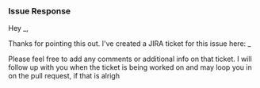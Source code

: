 ### Issue Response

Hey _, 

Thanks for pointing this out. I've created a JIRA ticket for this issue here: _

Please feel free to add any comments or additional info on that ticket. I will follow up with you when the ticket is being worked on and may loop you in on the pull request, if that is alrigh

